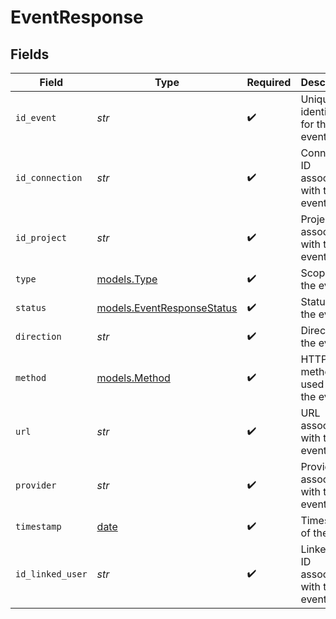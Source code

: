 # EventResponse


## Fields

| Field                                                                | Type                                                                 | Required                                                             | Description                                                          | Example                                                              |
| -------------------------------------------------------------------- | -------------------------------------------------------------------- | -------------------------------------------------------------------- | -------------------------------------------------------------------- | -------------------------------------------------------------------- |
| `id_event`                                                           | *str*                                                                | :heavy_check_mark:                                                   | Unique identifier for the event                                      | 123e4567-e89b-12d3-a456-426614174000                                 |
| `id_connection`                                                      | *str*                                                                | :heavy_check_mark:                                                   | Connection ID associated with the event                              | 123e4567-e89b-12d3-a456-426614174001                                 |
| `id_project`                                                         | *str*                                                                | :heavy_check_mark:                                                   | Project ID associated with the event                                 | 123e4567-e89b-12d3-a456-426614174002                                 |
| `type`                                                               | [models.Type](../models/type.md)                                     | :heavy_check_mark:                                                   | Scope of the event                                                   | connection.created                                                   |
| `status`                                                             | [models.EventResponseStatus](../models/eventresponsestatus.md)       | :heavy_check_mark:                                                   | Status of the event                                                  | success                                                              |
| `direction`                                                          | *str*                                                                | :heavy_check_mark:                                                   | Direction of the event                                               | 0                                                                    |
| `method`                                                             | [models.Method](../models/method.md)                                 | :heavy_check_mark:                                                   | HTTP method used for the event                                       | POST                                                                 |
| `url`                                                                | *str*                                                                | :heavy_check_mark:                                                   | URL associated with the event                                        | /crm/companies                                                       |
| `provider`                                                           | *str*                                                                | :heavy_check_mark:                                                   | Provider associated with the event                                   | hubspot                                                              |
| `timestamp`                                                          | [date](https://docs.python.org/3/library/datetime.html#date-objects) | :heavy_check_mark:                                                   | Timestamp of the event                                               | 2024-10-01T12:00:00Z                                                 |
| `id_linked_user`                                                     | *str*                                                                | :heavy_check_mark:                                                   | Linked user ID associated with the event                             | 123e4567-e89b-12d3-a456-426614174003                                 |